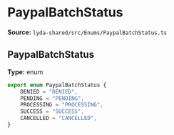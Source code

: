 # PaypalBatchStatus

**Source:** `lyda-shared/src/Enums/PaypalBatchStatus.ts`

## PaypalBatchStatus

**Type:** enum

```typescript
export enum PaypalBatchStatus {
    DENIED = "DENIED",
    PENDING = "PENDING",
    PROCESSING = "PROCESSING",
    SUCCESS = "SUCCESS",
    CANCELLED = "CANCELLED",
}
```

